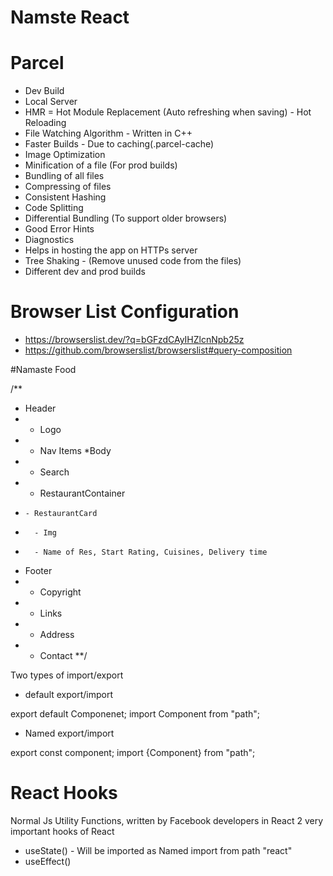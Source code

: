 # Namste React

# Parcel

- Dev Build
- Local Server
- HMR = Hot Module Replacement (Auto refreshing when saving) - Hot Reloading
- File Watching Algorithm - Written in C++
- Faster Builds - Due to caching(.parcel-cache)
- Image Optimization
- Minification of a file (For prod builds)
- Bundling of all files
- Compressing of files
- Consistent Hashing
- Code Splitting
- Differential Bundling (To support older browsers)
- Good Error Hints
- Diagnostics
- Helps in hosting the app on HTTPs server
- Tree Shaking - (Remove unused code from the files)
- Different dev and prod builds

# Browser List Configuration

- https://browserslist.dev/?q=bGFzdCAyIHZlcnNpb25z
- https://github.com/browserslist/browserslist#query-composition

#Namaste Food 

/**
* Header
* - Logo
* - Nav Items
*Body
* - Search
* - RestaurantContainer
*     - RestaurantCard
*       - Img
*       - Name of Res, Start Rating, Cuisines, Delivery time
* Footer
* - Copyright
* - Links
* - Address
* - Contact 
**/

Two types of import/export

- default export/import

export default Componenet;
import Component from "path";

- Named export/import

export const component;
import {Component} from "path";

# React Hooks
Normal Js Utility Functions, written by Facebook developers in React
2 very important hooks of React

- useState() - Will be imported as Named import from path "react"
- useEffect()


